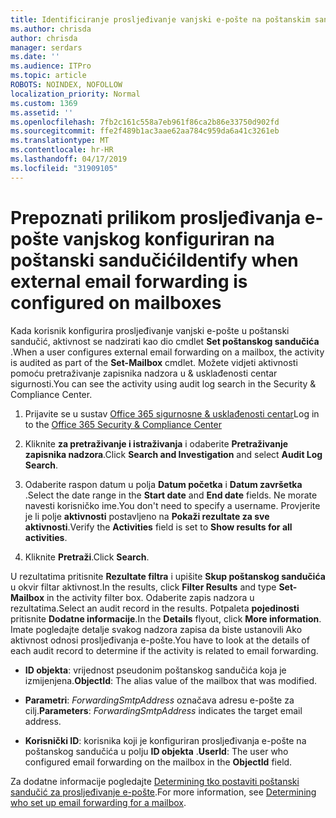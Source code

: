 ```yaml
---
title: Identificiranje prosljeđivanje vanjski e-pošte na poštanskim sandučićima u zapisnika nadzora
ms.author: chrisda
author: chrisda
manager: serdars
ms.date: ''
ms.audience: ITPro
ms.topic: article
ROBOTS: NOINDEX, NOFOLLOW
localization_priority: Normal
ms.custom: 1369
ms.assetid: ''
ms.openlocfilehash: 7fb2c161c558a7eb961f86ca2b86e33750d902fd
ms.sourcegitcommit: ffe2f489b1ac3aae62aa784c959da6a41c3261eb
ms.translationtype: MT
ms.contentlocale: hr-HR
ms.lasthandoff: 04/17/2019
ms.locfileid: "31909105"
---
```

# <a name="identify-when-external-email-forwarding-is-configured-on-mailboxes"></a><span data-ttu-id="273c3-102">Prepoznati prilikom prosljeđivanja e-pošte vanjskog konfiguriran na poštanski sandučići</span><span class="sxs-lookup"><span data-stu-id="273c3-102">Identify when external email forwarding is configured on mailboxes</span></span>

<span data-ttu-id="273c3-103">Kada korisnik konfigurira prosljeđivanje vanjski e-pošte u poštanski sandučić, aktivnost se nadzirati kao dio cmdlet **Set poštanskog sandučića** .</span><span class="sxs-lookup"><span data-stu-id="273c3-103">When a user configures external email forwarding on a mailbox, the activity is audited as part of the **Set-Mailbox** cmdlet.</span></span> <span data-ttu-id="273c3-104">Možete vidjeti aktivnosti pomoću pretraživanje zapisnika nadzora u & usklađenosti centar sigurnosti.</span><span class="sxs-lookup"><span data-stu-id="273c3-104">You can see the activity using audit log search in the Security & Compliance Center.</span></span>

1. <span data-ttu-id="273c3-105">Prijavite se u sustav [Office 365 sigurnosne & usklađenosti centar](https://protection.office.com/)</span><span class="sxs-lookup"><span data-stu-id="273c3-105">Log in to the [Office 365 Security & Compliance Center](https://protection.office.com/)</span></span>

2. <span data-ttu-id="273c3-106">Kliknite **za pretraživanje i istraživanja** i odaberite **Pretraživanje zapisnika nadzora**.</span><span class="sxs-lookup"><span data-stu-id="273c3-106">Click **Search and Investigation** and select **Audit Log Search**.</span></span>

3. <span data-ttu-id="273c3-107">Odaberite raspon datum u polja **Datum početka** i **Datum završetka** .</span><span class="sxs-lookup"><span data-stu-id="273c3-107">Select the date range in the **Start date** and **End date** fields.</span></span> <span data-ttu-id="273c3-108">Ne morate navesti korisničko ime.</span><span class="sxs-lookup"><span data-stu-id="273c3-108">You don't need to specify a username.</span></span> <span data-ttu-id="273c3-109">Provjerite je li polje **aktivnosti** postavljeno na **Pokaži rezultate za sve aktivnosti**.</span><span class="sxs-lookup"><span data-stu-id="273c3-109">Verify the **Activities** field is set to **Show results for all activities**.</span></span>

4. <span data-ttu-id="273c3-110">Kliknite **Pretraži**.</span><span class="sxs-lookup"><span data-stu-id="273c3-110">Click **Search**.</span></span>

<span data-ttu-id="273c3-111">U rezultatima pritisnite **Rezultate filtra** i upišite **Skup poštanskog sandučića** u okvir filtar aktivnost.</span><span class="sxs-lookup"><span data-stu-id="273c3-111">In the results, click **Filter Results** and type **Set-Mailbox** in the activity filter box.</span></span> <span data-ttu-id="273c3-112">Odaberite zapis nadzora u rezultatima.</span><span class="sxs-lookup"><span data-stu-id="273c3-112">Select an audit record in the results.</span></span> <span data-ttu-id="273c3-113">Potpaleta **pojedinosti** pritisnite **Dodatne informacije**.</span><span class="sxs-lookup"><span data-stu-id="273c3-113">In the **Details** flyout, click **More information**.</span></span> <span data-ttu-id="273c3-114">Imate pogledajte detalje svakog nadzora zapisa da biste ustanovili Ako aktivnost odnosi prosljeđivanja e-pošte.</span><span class="sxs-lookup"><span data-stu-id="273c3-114">You have to look at the details of each audit record to determine if the activity is related to email forwarding.</span></span>

- <span data-ttu-id="273c3-115">**ID objekta**: vrijednost pseudonim poštanskog sandučića koja je izmijenjena.</span><span class="sxs-lookup"><span data-stu-id="273c3-115">**ObjectId**: The alias value of the mailbox that was modified.</span></span>

- <span data-ttu-id="273c3-116">**Parametri**: _ForwardingSmtpAddress_ označava adresu e-pošte za cilj.</span><span class="sxs-lookup"><span data-stu-id="273c3-116">**Parameters**: _ForwardingSmtpAddress_ indicates the target email address.</span></span>

- <span data-ttu-id="273c3-117">**Korisnički ID**: korisnika koji je konfiguriran prosljeđivanja e-pošte na poštanskog sandučića u polju **ID objekta** .</span><span class="sxs-lookup"><span data-stu-id="273c3-117">**UserId**: The user who configured email forwarding on the mailbox in the **ObjectId** field.</span></span>

<span data-ttu-id="273c3-118">Za dodatne informacije pogledajte [Determining tko postaviti poštanski sandučić za prosljeđivanje e-pošte](https://docs.microsoft.com/office365/securitycompliance/auditing-troubleshooting-scenarios#determining-who-set-up-email-forwarding-for-a-mailbox).</span><span class="sxs-lookup"><span data-stu-id="273c3-118">For more information, see [Determining who set up email forwarding for a mailbox](https://docs.microsoft.com/office365/securitycompliance/auditing-troubleshooting-scenarios#determining-who-set-up-email-forwarding-for-a-mailbox).</span></span>
